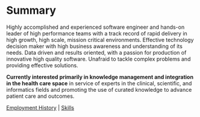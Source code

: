 # Summary

Highly accomplished and experienced software engineer and hands-on leader of high performance teams with a track record of rapid delivery in high growth, high scale, mission critical environments. Effective technology decision maker with high business awareness and understanding of its needs. Data driven and results oriented, with a passion for production of innovative high quality software. Unafraid to tackle complex problems and providing effective solutions.

**Currently interested primarily in knowledge management and integration in the health care space** in service of experts in the clinical, scientific, and informatics fields and promoting the use of curated knowledge to advance patient care and outcomes.

[Employment History](employment-history.md)  |  [Skills](skills.md)
